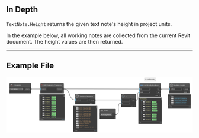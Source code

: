 ## In Depth
`TextNote.Height` returns the given text note's height in project units.

In the example below, all working notes are collected from the current Revit document. The height values are then returned.

___
## Example File

![TextNote.Height](./Revit.Elements.TextNote.Height_img.jpg)